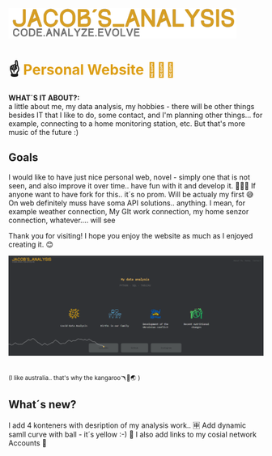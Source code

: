 ![Vizualizace](https://github.com/JacobBersheba89/New_website/blob/main/img/logo.png?raw=true)
<h1>☝️<span style="color:#dd9e15"> Personal Website 🦘👨‍🚀</span></h1>

**WHAT´S IT ABOUT?:** <br>
a little about me, my data analysis, my hobbies - there will be other things besides IT that I like to do, some contact, and I'm planning other things... for example, connecting to a home monitoring station, etc. But that's more music of the future :)


## Goals
I would like to have just nice personal web, novel - simply one that is not seen, and also improve it over time.. have fun with it and develop it. 🙏🧑‍💻
If anyone want to have fork for this.. it´s no prom. Will be actualy my first 😅
On web definitely muss have soma API solutions.. anything. I mean, for example weather connection, My GIt work connection, my home senzor connection, whatever.... will see 

Thank you for visiting! I hope you enjoy the website as much as I enjoyed creating it. 😊

![Vizualizace](https://github.com/JacobBersheba89/New_website/blob/main/img/5.png?raw=true)<br><br>

<small>(I like australia.. that's why the kangaroo🪃🦘🌏 )</small>

## What´s new? 
I add 4 konteners with desription of my analysis work.. 🈸
Add dynamic samll curve with ball - it´s yellow :-) 🫛
I also add links to my cosial network Accounts 📒
